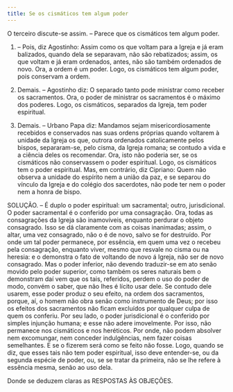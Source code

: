 ```yaml
---
title: Se os cismáticos tem algum poder
---
```


O terceiro discute-se assim. – Parece que os cismáticos tem algum poder.  

1. – Pois, diz Agostinho: Assim como os que voltam para a Igreja e já eram balizados, quando dela se separavam, não são rebatizados; assim, os que voltam e já eram ordenados, antes, não são também ordenados de novo. Ora, a ordem é um poder. Logo, os cismáticos tem algum poder, pois conservam a ordem.  

2. Demais. – Agostinho diz: O separado tanto pode ministrar como receber os sacramentos. Ora, o poder de ministrar os sacramentos é o máximo dos poderes. Logo, os cismáticos, separados da Igreja, tem poder espiritual.  

3. Demais. – Urbano Papa diz: Mandamos sejam misericordiosamente recebidos e conservados nas suas ordens próprias quando voltarem à unidade da Igreja os que, outrora ordenados catolicamente pelos bispos, separaram-se, pelo cisma, da Igreja romana; se contudo a vida e a ciência deles os recomendar. Ora, isto não poderia ser, se os cismáticos não conservassem o poder espiritual. Logo, os cismáticos tem o poder espiritual.  Mas, em contrário, diz Cipriano: Quem não observa a unidade do espírito nem a união da paz, e se separou do vínculo da Igreja e do colégio dos sacerdotes, não pode ter nem o poder nem a honra de bispo.  

SOLUÇÃO. – É duplo o poder espiritual: um sacramental; outro, jurisdicional.  O poder sacramental é o conferido por uma consagração. Ora, todas as consagrações da Igreja são inamovíveis, enquanto perdurar o objeto consagrado. Isso se dá claramente com as coisas inanimadas; assim, o altar, uma vez consagrado, não o é de novo, salvo se for destruído. Por onde um tal poder permanece, por essência, em quem uma vez o recebeu pela consagração, enquanto viver, mesmo que resvale no cisma ou na heresia: e o demonstra o fato de voltando de novo á Igreja, não ser de novo consagrado. Mas o poder inferior, não devendo traduzir-se em ato senão movido pelo poder superior, como também os seres naturais bem o demonstram daí vem que os tais, referidos, perdem o uso do poder de modo, convém o saber, que não lhes é lícito usar dele. Se contudo dele usarem, esse poder produz o seu efeito, na ordem dos sacramentos, porque, aí, o homem não obra senão como instrumento de Deus; por isso os efeitos dos sacramentos não ficam excluídos por qualquer culpa de quem os conferiu.  Por seu lado, o poder jurisdicional é o conferido por simples injunção humana; e esse não adere imovelmente. Por isso, não permanece nos cismáticos e nos heréticos. Por onde, não podem absolver nem excomungar, nem conceder indulgências, nem fazer coisas semelhantes. E se o fizerem será como se feito não fosse.  Logo, quando se diz, que esses tais não tem poder espiritual, isso deve entender-se, ou da segunda espécie de poder, ou, se se tratar da primeira, não se lhe refere à essência mesma, senão ao uso dela.  

Donde se deduzem claras as RESPOSTAS ÀS OBJEÇÕES.